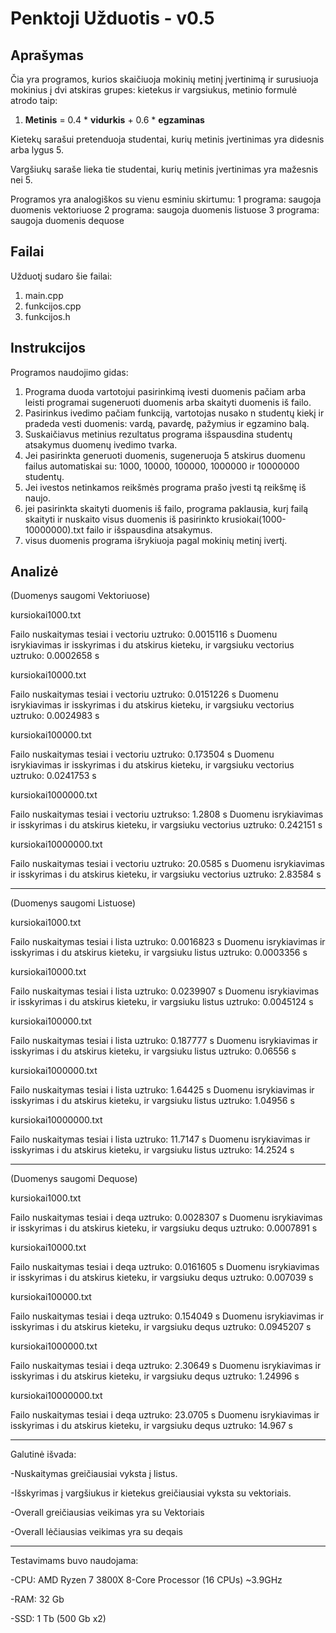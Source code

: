 # **Penktoji Užduotis - v0.5**

## **Aprašymas**
Čia yra programos, kurios skaičiuoja mokinių metinį įvertinimą ir surusiuoja mokinius į dvi atskiras grupes: kietekus ir vargsiukus, metinio formulė atrodo taip:

1. **Metinis** = 0.4 * **vidurkis** + 0.6 * **egzaminas** 

Kietekų sarašui pretenduoja studentai, kurių metinis įvertinimas yra didesnis arba lygus 5.

Vargšiukų saraše lieka tie studentai, kurių metinis įvertinimas yra mažesnis nei 5.

Programos yra analogiškos su vienu esminiu skirtumu:
  1 programa: saugoja duomenis vektoriuose
  2 programa: saugoja duomenis listuose
  3 programa: saugoja duomenis dequose

## **Failai**
Užduotį sudaro šie failai:
1. main.cpp
2. funkcijos.cpp
3. funkcijos.h

## **Instrukcijos**
Programos naudojimo gidas:

1. Programa duoda vartotojui pasirinkimą ivesti duomenis pačiam arba leisti programai sugeneruoti duomenis arba skaityti duomenis iš failo.
2. Pasirinkus ivedimo pačiam funkciją, vartotojas nusako n studentų kiekį ir pradeda vesti duomenis: vardą, pavardę, pažymius ir egzamino balą.
3. Suskaičiavus metinius rezultatus programa išspausdina studentų atsakymus duomenų ivedimo tvarka.
4. Jei pasirinkta generuoti duomenis, sugeneruoja 5 atskirus duomenu failus automatiskai su: 1000, 10000, 100000, 1000000 ir 10000000 studentų.
5. Jei ivestos netinkamos reikšmės programa prašo įvesti tą reikšmę iš naujo.
6. jei pasirinkta skaityti duomenis iš failo, programa paklausia, kurį failą skaityti ir nuskaito visus duomenis iš pasirinkto krusiokai(1000-10000000).txt failo ir išspausdina atsakymus.
7. visus duomenis programa išrykiuoja pagal mokinių metinį ivertį.

## **Analizė**
(Duomenys saugomi Vektoriuose)

kursiokai1000.txt

Failo nuskaitymas tesiai i vectoriu uztruko: 0.0015116 s
Duomenu isrykiavimas ir isskyrimas i du atskirus kieteku, ir vargsiuku vectorius uztruko: 0.0002658 s

kursiokai10000.txt

Failo nuskaitymas tesiai i vectoriu uztruko: 0.0151226 s
Duomenu isrykiavimas ir isskyrimas i du atskirus kieteku, ir vargsiuku vectorius uztruko: 0.0024983 s

kursiokai100000.txt

Failo nuskaitymas tesiai i vectoriu uztruko: 0.173504 s
Duomenu isrykiavimas ir isskyrimas i du atskirus kieteku, ir vargsiuku vectorius uztruko: 0.0241753 s

kursiokai1000000.txt

Failo nuskaitymas tesiai i vectoriu uztrukso: 1.2808 s
Duomenu isrykiavimas ir isskyrimas i du atskirus kieteku, ir vargsiuku vectorius uztruko: 0.242151 s

kursiokai10000000.txt

Failo nuskaitymas tesiai i vectoriu uztruko: 20.0585 s
Duomenu isrykiavimas ir isskyrimas i du atskirus kieteku, ir vargsiuku vectorius uztruko: 2.83584 s

----------------------------------------------------------------------------------------------------------------------------
(Duomenys saugomi Listuose)

kursiokai1000.txt

Failo nuskaitymas tesiai i lista uztruko: 0.0016823 s
Duomenu isrykiavimas ir isskyrimas i du atskirus kieteku, ir vargsiuku listus uztruko: 0.0003356 s

kursiokai10000.txt

Failo nuskaitymas tesiai i lista uztruko: 0.0239907 s
Duomenu isrykiavimas ir isskyrimas i du atskirus kieteku, ir vargsiuku listus uztruko: 0.0045124 s

kursiokai100000.txt

Failo nuskaitymas tesiai i lista uztruko: 0.187777 s
Duomenu isrykiavimas ir isskyrimas i du atskirus kieteku, ir vargsiuku listus uztruko: 0.06556 s

kursiokai1000000.txt

Failo nuskaitymas tesiai i lista uztruko: 1.64425 s
Duomenu isrykiavimas ir isskyrimas i du atskirus kieteku, ir vargsiuku listus uztruko: 1.04956 s

kursiokai10000000.txt

Failo nuskaitymas tesiai i lista uztruko: 11.7147 s
Duomenu isrykiavimas ir isskyrimas i du atskirus kieteku, ir vargsiuku listus uztruko: 14.2524 s

-----------------------------------------------------------------------------------------------------------------------------
(Duomenys saugomi Dequose)

kursiokai1000.txt

Failo nuskaitymas tesiai i deqa uztruko: 0.0028307 s
Duomenu isrykiavimas ir isskyrimas i du atskirus kieteku, ir vargsiuku dequs uztruko: 0.0007891 s

kursiokai10000.txt

Failo nuskaitymas tesiai i deqa uztruko: 0.0161605 s
Duomenu isrykiavimas ir isskyrimas i du atskirus kieteku, ir vargsiuku dequs uztruko: 0.007039 s

kursiokai100000.txt

Failo nuskaitymas tesiai i deqa uztruko: 0.154049 s
Duomenu isrykiavimas ir isskyrimas i du atskirus kieteku, ir vargsiuku dequs uztruko: 0.0945207 s

kursiokai1000000.txt

Failo nuskaitymas tesiai i deqa uztruko: 2.30649 s
Duomenu isrykiavimas ir isskyrimas i du atskirus kieteku, ir vargsiuku dequs uztruko: 1.24996 s

kursiokai10000000.txt

Failo nuskaitymas tesiai i deqa uztruko: 23.0705 s
Duomenu isrykiavimas ir isskyrimas i du atskirus kieteku, ir vargsiuku dequs uztruko: 14.967 s

---------------------------------------------------------------------------------------------------------------------------

Galutinė išvada:

   -Nuskaitymas greičiausiai vyksta į listus.
 
   -Išskyrimas į vargšiukus ir kietekus greičiausiai vyksta su vektoriais.
 
   -Overall greičiausias veikimas yra su Vektoriais
 
   -Overall lėčiausias veikimas yra su deqais
 
---------------------------------------------------------------------------------------------------------------------------
Testavimams buvo naudojama:

   -CPU: AMD Ryzen 7 3800X 8-Core Processor (16 CPUs) ~3.9GHz
 
   -RAM: 32 Gb
 
   -SSD: 1 Tb (500 Gb x2)
